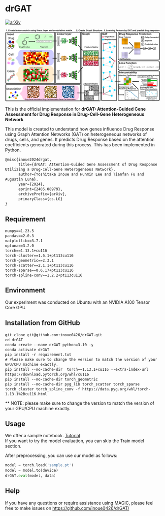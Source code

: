 # drGAT

[![arXiv](https://img.shields.io/badge/arXiv-2405.08979-b31b1b.svg)](https://arxiv.org/abs/2405.08979)

![](Figs/Fig1.png)

This is the official implementation for **drGAT: Attention-Guided Gene Assessment for Drug Response in Drug-Cell-Gene Heterogeneous Network**.  

This model is created to understand how genes influence Drug Response using Graph Attention Networks (GAT) on heterogeneous networks of drugs, cells, and genes. It predicts Drug Response based on the attention coefficients generated during this process. This has been implemented in Python.

```
@misc{inoue2024drgat,
      title={drGAT: Attention-Guided Gene Assessment of Drug Response Utilizing a Drug-Cell-Gene Heterogeneous Network}, 
      author={Yoshitaka Inoue and Hunmin Lee and Tianfan Fu and Augustin Luna},
      year={2024},
      eprint={2405.08979},
      archivePrefix={arXiv},
      primaryClass={cs.LG}
}
```

## Requirement

```
numpy==1.23.5
pandas==2.0.3
matplotlib==3.7.1
optuna==3.2.0
torch==1.13.1+cu116
torch-cluster==1.6.1+pt113cu116
torch-geometric==2.3.1
torch-scatter==2.1.1+pt113cu116
torch-sparse==0.6.17+pt113cu116
torch-spline-conv==1.2.2+pt113cu116
```

## Environment

Our experiment was conducted on Ubuntu with an NVIDIA A100 Tensor Core GPU.

## Installation from GitHub

```shell
git clone git@github.com:inoue0426/drGAT.git
cd drGAT
conda create --name drGAT python=3.10 -y
conda activate drGAT
pip install -r requirement.txt
# Please make sure to change the version to match the version of your GPU/CPU machine exactly.
pip install --no-cache-dir  torch==1.13.1+cu116 --extra-index-url https://download.pytorch.org/whl/cu116
pip install --no-cache-dir torch_geometric
pip install --no-cache-dir pyg_lib torch_scatter torch_sparse torch_cluster torch_spline_conv -f https://data.pyg.org/whl/torch-1.13.1%2Bcu116.html
```
** NOTE: please make sure to change the version to match the version of your GPU/CPU machine exactly.

## Usage

We offer a sample notebook. [Tutorial](https://github.com/inoue0426/drGAT/blob/main/Tutorial.ipynb)  
If you want to try the model evaluation, you can skip the Train model section.

After preprocessing, you can use our model as follows:

```python
model = torch.load('sample.pt')
model = model.to(device)
drGAT.eval(model, data)
```

## Help
If you have any questions or require assistance using MAGIC, please feel free to make issues on https://github.com/inoue0426/drGAT/
